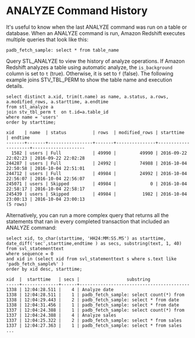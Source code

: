 # ANALYZE Command History<a name="c_check_last_analyze"></a>

It's useful to know when the last ANALYZE command was run on a table or database\. When an ANALYZE command is run, Amazon Redshift executes multiple queries that look like this: 

```
padb_fetch_sample: select * from table_name
```

Query STL\_ANALYZE to view the history of analyze operations\. If Amazon Redshift analyzes a table using automatic analyze, the `is_background` column is set to `t` \(true\)\. Otherwise, it is set to `f` \(false\)\. The following example joins STV\_TBL\_PERM to show the table name and execution details\.

```
select distinct a.xid, trim(t.name) as name, a.status, a.rows, a.modified_rows, a.starttime, a.endtime
from stl_analyze a 
join stv_tbl_perm t  on t.id=a.table_id
where name = 'users'
order by starttime;

xid    | name  | status          | rows  | modified_rows | starttime           | endtime            
-------+-------+-----------------+-------+---------------+---------------------+--------------------
  1582 | users | Full            | 49990 |         49990 | 2016-09-22 22:02:23 | 2016-09-22 22:02:28
244287 | users | Full            | 24992 |         74988 | 2016-10-04 22:50:58 | 2016-10-04 22:51:01
244712 | users | Full            | 49984 |         24992 | 2016-10-04 22:56:07 | 2016-10-04 22:56:07
245071 | users | Skipped         | 49984 |             0 | 2016-10-04 22:58:17 | 2016-10-04 22:58:17
245439 | users | Skipped         | 49984 |          1982 | 2016-10-04 23:00:13 | 2016-10-04 23:00:13
(5 rows)
```

Alternatively, you can run a more complex query that returns all the statements that ran in every completed transaction that included an ANALYZE command: 

```
select xid, to_char(starttime, 'HH24:MM:SS.MS') as starttime,
date_diff('sec',starttime,endtime ) as secs, substring(text, 1, 40)
from svl_statementtext
where sequence = 0
and xid in (select xid from svl_statementtext s where s.text like 'padb_fetch_sample%' )
order by xid desc, starttime;

xid  |  starttime   | secs |                  substring
-----+--------------+------+------------------------------------------
1338 | 12:04:28.511 |    4 | Analyze date
1338 | 12:04:28.511 |    1 | padb_fetch_sample: select count(*) from
1338 | 12:04:29.443 |    2 | padb_fetch_sample: select * from date
1338 | 12:04:31.456 |    1 | padb_fetch_sample: select * from date
1337 | 12:04:24.388 |    1 | padb_fetch_sample: select count(*) from
1337 | 12:04:24.388 |    4 | Analyze sales
1337 | 12:04:25.322 |    2 | padb_fetch_sample: select * from sales
1337 | 12:04:27.363 |    1 | padb_fetch_sample: select * from sales
...
```
